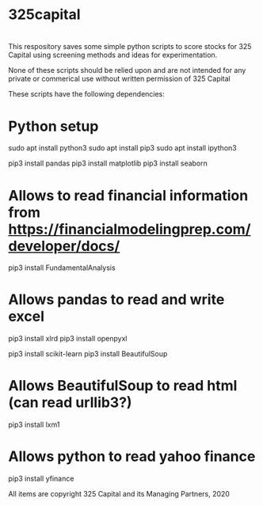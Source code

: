 # 325capital
#
This respository saves some simple python scripts to score
stocks for 325 Capital using screening methods and ideas
for experimentation. 

None of these scripts should be relied upon and are not intended for any private or commerical use 
without written permission of 325 Capital

These scripts have the following dependencies: 

# Python setup
sudo apt install python3
sudo apt install pip3
sudo apt install ipython3

pip3 install pandas
pip3 install matplotlib
pip3 install seaborn

# Allows to read financial information from https://financialmodelingprep.com/developer/docs/
pip3 install FundamentalAnalysis

# Allows pandas to read and write excel
pip3 install xlrd
pip3 install openpyxl

pip3 install scikit-learn
pip3 install BeautifulSoup

# Allows BeautifulSoup to read html (can read urllib3?)
pip3 install lxm1

# Allows python to read yahoo finance 
pip3 install yfinance


All items are copyright 325 Capital and its Managing Partners, 2020
